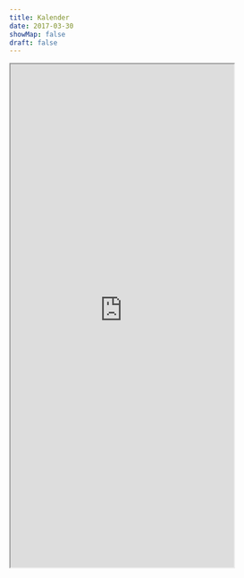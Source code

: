```yaml
---
title: Kalender
date: 2017-03-30
showMap: false
draft: false
---
```


<iframe width="400" height="900" src="https://files.x-hain.de/index.php/apps/calendar/embed/MgYNoHeGjcPDPJnr/timeGridWeek/now"></iframe>
